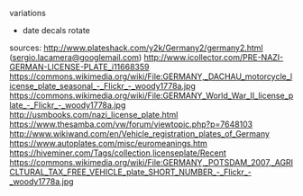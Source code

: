 variations
- date decals rotate



sources:
http://www.plateshack.com/y2k/Germany2/germany2.html (sergio.lacamera@googlemail.com)
http://www.icollector.com/PRE-NAZI-GERMAN-LICENSE-PLATE_i11668359
https://commons.wikimedia.org/wiki/File:GERMANY,_DACHAU_motorcycle_license_plate_seasonal_-_Flickr_-_woody1778a.jpg
https://commons.wikimedia.org/wiki/File:GERMANY_World_War_II_license_plate_-_Flickr_-_woody1778a.jpg
http://usmbooks.com/nazi_license_plate.html
https://www.thesamba.com/vw/forum/viewtopic.php?p=7648103
http://www.wikiwand.com/en/Vehicle_registration_plates_of_Germany
https://www.autoplates.com/misc/euromeanings.htm
https://hiveminer.com/Tags/collection,licenseplate/Recent
https://commons.wikimedia.org/wiki/File:GERMANY,_POTSDAM_2007,_AGRICLTURAL_TAX_FREE_VEHICLE_plate_SHORT_NUMBER_-_Flickr_-_woody1778a.jpg


